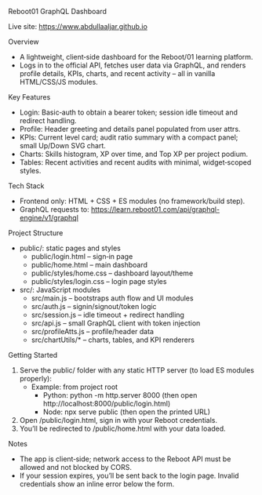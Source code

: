 Reboot01 GraphQL Dashboard

Live site: https://www.abdullaaljar.github.io

Overview
- A lightweight, client‑side dashboard for the Reboot/01 learning platform.
- Logs in to the official API, fetches user data via GraphQL, and renders profile details, KPIs, charts, and recent activity – all in vanilla HTML/CSS/JS modules.

Key Features
- Login: Basic‑auth to obtain a bearer token; session idle timeout and redirect handling.
- Profile: Header greeting and details panel populated from user attrs.
- KPIs: Current level card; audit ratio summary with a compact panel; small Up/Down SVG chart.
- Charts: Skills histogram, XP over time, and Top XP per project podium.
- Tables: Recent activities and recent audits with minimal, widget‑scoped styles.

Tech Stack
- Frontend only: HTML + CSS + ES modules (no framework/build step).
- GraphQL requests to: https://learn.reboot01.com/api/graphql-engine/v1/graphql

Project Structure
- public/: static pages and styles
  - public/login.html – sign‑in page
  - public/home.html – main dashboard
  - public/styles/home.css – dashboard layout/theme
  - public/styles/login.css – login page styles
- src/: JavaScript modules
  - src/main.js – bootstraps auth flow and UI modules
  - src/auth.js – signin/signout/token logic
  - src/session.js – idle timeout + redirect handling
  - src/api.js – small GraphQL client with token injection
  - src/profileAtts.js – profile/header data
  - src/chartUtils/* – charts, tables, and KPI renderers

Getting Started
1) Serve the public/ folder with any static HTTP server (to load ES modules properly):
   - Example: from project root
     - Python: python -m http.server 8000 (then open http://localhost:8000/public/login.html)
     - Node: npx serve public (then open the printed URL)
2) Open /public/login.html, sign in with your Reboot credentials.
3) You’ll be redirected to /public/home.html with your data loaded.

Notes
- The app is client‑side; network access to the Reboot API must be allowed and not blocked by CORS.
- If your session expires, you’ll be sent back to the login page. Invalid credentials show an inline error below the form.
